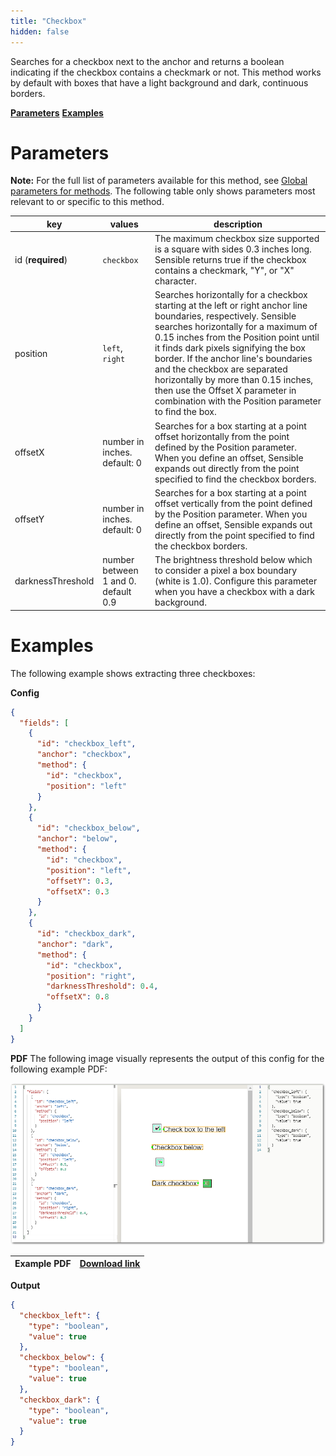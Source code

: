 ```yaml
---
title: "Checkbox"
hidden: false
---
```

Searches for a checkbox next to the anchor and returns a boolean indicating if the checkbox contains a checkmark or not. This method works by default with boxes that have a light background and dark, continuous borders.  

[**Parameters**](doc:checkbox#section-parameters)
[**Examples**](doc:checkbox#section-examples)

Parameters
=====

**Note:** For the full list of parameters available for this method, see [Global parameters for methods](doc:method#section-global-parameters-for-methods). The following table only shows parameters most relevant to or specific to this method.

| key               | values                              | description                                                  |
| ----------------- | ----------------------------------- | ------------------------------------------------------------ |
| id (**required**) | `checkbox`                          | The maximum checkbox size supported is a square with sides 0.3 inches long. Sensible returns true if the checkbox contains a checkmark, "Y", or "X" character. |
| position          | `left`, `right`                     | Searches horizontally for a checkbox starting at the left or right anchor line boundaries, respectively. Sensible searches horizontally for a maximum of 0.15 inches from the Position point until it finds dark pixels signifying the box border. If the anchor line's boundaries and the checkbox are separated horizontally by more than 0.15 inches, then use  the Offset X parameter in combination with the Position parameter to find the box. |
| offsetX           | number in inches. default: 0        | Searches for a box starting at a point offset horizontally from the point defined by the Position parameter. When you define an offset, Sensible expands out directly from the point specified to find the checkbox borders. |
| offsetY           | number in inches. default: 0        | Searches for a box starting at a point offset vertically from the point defined by the Position parameter.  When you define an offset, Sensible expands out directly from the point specified to find the checkbox borders. |
| darknessThreshold | number between 1 and 0. default 0.9 | The brightness threshold below which to consider a pixel a box boundary (white is 1.0). Configure this parameter when you have a checkbox with a dark background. |

Examples
====

The following example shows extracting three checkboxes:

**Config**

```json
{
  "fields": [
    {
      "id": "checkbox_left",
      "anchor": "checkbox",
      "method": {
        "id": "checkbox",
        "position": "left"
      }
    },
    {
      "id": "checkbox_below",
      "anchor": "below",
      "method": {
        "id": "checkbox",
        "position": "left",
        "offsetY": 0.3,
        "offsetX": 0.3
      }
    },
    {
      "id": "checkbox_dark",
      "anchor": "dark",
      "method": {
        "id": "checkbox",
        "position": "right",
        "darknessThreshold": 0.4,
        "offsetX": 0.8
      }
    }
  ]
}
```

**PDF**
The following image visually represents the output of this config for the following example PDF:



![Click to enlarge](https://raw.githubusercontent.com/sensible-hq/sensible-docs/main//readme-sync/assets/v0/images/final/checkbox_examples.png)

| Example PDF | [Download link](https://raw.githubusercontent.com/sensible-hq/sensible-docs/main/readme-sync/assets/v0/pdfs/checkbox_example.pdf) |
| ----------- | ------------------------------------------------------------ |




**Output**

```json
{
  "checkbox_left": {
    "type": "boolean",
    "value": true
  },
  "checkbox_below": {
    "type": "boolean",
    "value": true
  },
  "checkbox_dark": {
    "type": "boolean",
    "value": true
  }
}
```













